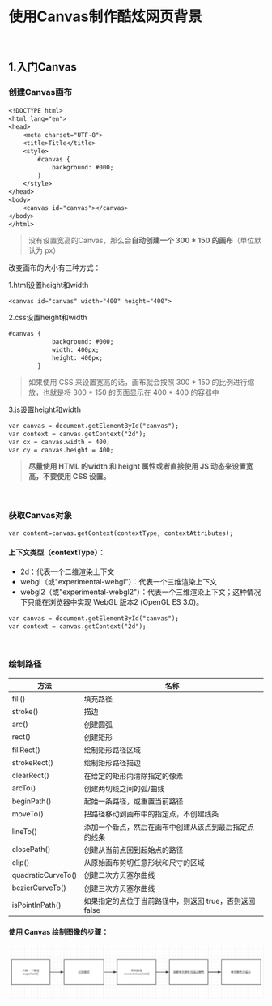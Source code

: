 # 使用Canvas制作酷炫网页背景
&nbsp;

## 1.入门Canvas

### 创建Canvas画布

    <!DOCTYPE html>
    <html lang="en">
    <head>
        <meta charset="UTF-8">
        <title>Title</title>
        <style>
            #canvas {
                background: #000;
            }
        </style>
    </head>
    <body>
        <canvas id="canvas"></canvas>
    </body>
    </html>





>没有设置宽高的Canvas，那么会**自动创建一个 300 * 150 的画布**（单位默认为 px）


改变画布的大小有三种方式：  

1.html设置height和width

    <canvas id="canvas" width="400" height="400">
    

2.css设置height和width

    #canvas {
                background: #000;
                width: 400px;
                height: 400px;
            }
          
>如果使用 CSS 来设置宽高的话，画布就会按照 300 * 150 的比例进行缩放，也就是将 300 * 150 的页面显示在 400 * 400 的容器中
  
3.js设置height和width

    var canvas = document.getElementById("canvas");
    var context = canvas.getContext("2d");
    var cx = canvas.width = 400;
    var cy = canvas.height = 400;
    
    
>**尽量使用 HTML 的width 和 height 属性或者直接使用 JS 动态来设置宽高，不要使用 CSS 设置。**

&nbsp;
### 获取Canvas对象

    var content=canvas.getContext(contextType, contextAttributes);

#### 上下文类型（contextType）：

- 2d：代表一个二维渲染上下文
- webgl（或"experimental-webgl"）：代表一个三维渲染上下文
- webgl2（或"experimental-webgl2"）：代表一个三维渲染上下文；这种情况下只能在浏览器中实现 WebGL 版本2 (OpenGL ES 3.0)。

```
var canvas = document.getElementById("canvas");
var context = canvas.getContext("2d");
```
    
&nbsp;
### 绘制路径


**方法**|**名称**
 ------------- | ------------- 
 fill()	|填充路径
 stroke()|	描边
 arc()|	创建圆弧
 rect()|	创建矩形
 fillRect()|	绘制矩形路径区域
 strokeRect()|	绘制矩形路径描边
 clearRect()|	在给定的矩形内清除指定的像素
 arcTo()|	创建两切线之间的弧/曲线
 beginPath()|	起始一条路径，或重置当前路径
 moveTo()|	把路径移动到画布中的指定点，不创建线条
 lineTo()|	添加一个新点，然后在画布中创建从该点到最后指定点的线条
 closePath()|	创建从当前点回到起始点的路径
 clip()|	从原始画布剪切任意形状和尺寸的区域
 quadraticCurveTo()|	创建二次方贝塞尔曲线
 bezierCurveTo()|	创建三次方贝塞尔曲线
 isPointInPath()|	如果指定的点位于当前路径中，则返回 true，否则返回 false
 
#### 使用 Canvas 绘制图像的步骤：
![绘制图像的步骤](../sourse/1.png "绘制图像的步骤")